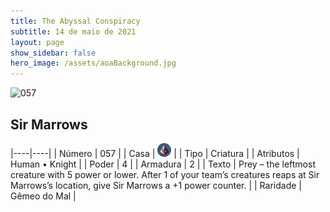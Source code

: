```yaml
---
title: The Abyssal Conspiracy
subtitle: 14 de maio de 2021
layout: page
show_sidebar: false
hero_image: /assets/aoaBackground.jpg
---
```


![057](https://cards-keyforge.s3.eu-north-1.amazonaws.com/media/pt/tac/057.png)

## Sir Marrows

|----|----|
| Número | 057 |
| Casa | ![Conspiracy](https://raw.githubusercontent.com/cardsofkeyforge/cardsofkeyforge.github.io/master/tac/conspiracy.png "Conspiração") |
| Tipo | Criatura |
| Atributos | Human • Knight |
| Poder | 4 |
| Armadura | 2 |
| Texto | Prey – the leftmost creature with  5 power or lower. After 1 of your team’s creatures reaps at Sir Marrows’s location, give Sir Marrows a +1 power counter. |
| Raridade | Gêmeo do Mal |
